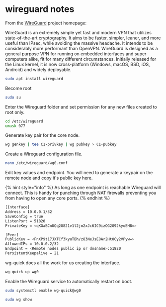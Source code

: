 # wireguard notes

From the [WireGuard](https://www.wireguard.com/) project homepage:

WireGuard is an extremely simple yet fast and modern VPN that utilizes state-of-the-art cryptography. It aims to be faster, simpler, leaner, and more useful than IPsec, while avoiding the massive headache. It intends to be considerably more performant than OpenVPN. WireGuard is designed as a general purpose VPN for running on embedded interfaces and super computers alike, fit for many different circumstances. Initially released for the Linux kernel, it is now cross-platform \(Windows, macOS, BSD, iOS, Android\) and widely deployable.

```bash
sudo apt install wireguard
```

Become root

```bash
sudo su
```

Enter the Wireguard folder and set permission for any new files created to root only.

```bash
cd /etc/wireguard
umask 077
```

Generate key pair for the core node.

```bash
wg genkey | tee C1-privkey | wg pubkey > C1-pubkey
```

Create a Wireguard configuration file.

```bash
nano /etc/wireguard/wg0.conf
```

Edit key values and endpoint. You will need to generate a keypair on the remote node and copy it's public key here.

{% hint style="info" %}
As long as one endpoint is reachable Wireguard will connect. This is handy for punching through NAT firewalls preventing you from having to open any core ports.
{% endhint %}

```bash
[Interface]
Address = 10.0.0.1/32
SaveConfig = true
ListenPort = 51820
PrivateKey = <qKGaBCnUQq2G821v1l2jm2xJc6IC9izOG2G92kyoEH8=>

[Peer]
PublicKey = <FnXP9t17JXTCf3kyuTBh/z83NeJsE8Ar2HtOCy2VPyw=>
AllowedIPs = 10.0.0.2/32
Endpoint = <Remote nodes public ip or dnsname>:51820
PersistentKeepalive = 21

```

wg-quick does all the work for us creating the interface.

```bash
wg-quick up wg0
```

Enable the Wireguard service to automatically restart on boot.

```bash
sudo systemctl enable wg-quick@wg0
```

```bash
sudo wg show
```

